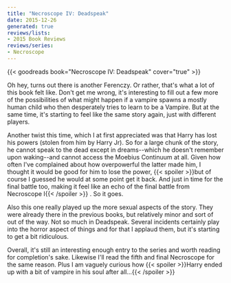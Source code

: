 ```yaml
---
title: "Necroscope IV: Deadspeak"
date: 2015-12-26
generated: true
reviews/lists:
- 2015 Book Reviews
reviews/series:
- Necroscope
---
```

{{< goodreads book="Necroscope IV: Deadspeak" cover="true" >}}

Oh hey, turns out there is another Ferenczy. Or rather, that's what a lot of this book felt like. Don't get me wrong, it's interesting to fill out a few more of the possibilities of what might happen if a vampire spawns a mostly human child who then desperately tries to learn to be a Vampire. But at the same time, it's starting to feel like the same story again, just with different players.  

Another twist this time, which I at first appreciated was that Harry has lost his powers (stolen from him by Harry Jr). So for a large chunk of the story, he cannot speak to the dead except in dreams--which he doesn't remember upon waking--and cannot access the Moebius Continuum at all. Given how often I've complained about how overpowerful the latter made him, I thought it would be good for him to lose the power,  {{< spoiler >}}but of course I guessed he would at some point get it back. And just in time for the final battle too, making it feel like an echo of the final battle from Necroscope I{{< /spoiler >}}  . So it goes.  

<!--more-->

Also this one really played up the more sexual aspects of the story. They were already there in the previous books, but relatively minor and sort of out of the way. Not so much in Deadspeak. Several incidents certainly play into the horror aspect of things and for that I applaud them, but it's starting to get a bit ridiculous.  

Overall, it's still an interesting enough entry to the series and worth reading for completion's sake. Likewise I'll read the fifth and final Necroscope for the same reason. Plus I am vaguely curious how  {{< spoiler >}}Harry ended up with a bit of vampire in his soul after all...{{< /spoiler >}}


